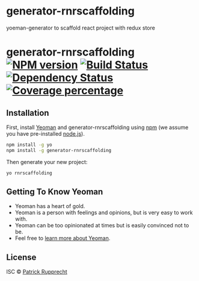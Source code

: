 # generator-rnrscaffolding
yoeman-generator to scaffold react project with redux store

# generator-rnrscaffolding [![NPM version][npm-image]][npm-url] [![Build Status][travis-image]][travis-url] [![Dependency Status][daviddm-image]][daviddm-url] [![Coverage percentage][coveralls-image]][coveralls-url]
> 

## Installation

First, install [Yeoman](http://yeoman.io) and generator-rnrscaffolding using [npm](https://www.npmjs.com/) (we assume you have pre-installed [node.js](https://nodejs.org/)).

```bash
npm install -g yo
npm install -g generator-rnrscaffolding
```

Then generate your new project:

```bash
yo rnrscaffolding
```

## Getting To Know Yeoman

 * Yeoman has a heart of gold.
 * Yeoman is a person with feelings and opinions, but is very easy to work with.
 * Yeoman can be too opinionated at times but is easily convinced not to be.
 * Feel free to [learn more about Yeoman](http://yeoman.io/).

## License

ISC © [Patrick Rupprecht]()


[npm-image]: https://badge.fury.io/js/generator-rnrscaffolding.svg
[npm-url]: https://npmjs.org/package/generator-rnrscaffolding
[travis-image]: https://travis-ci.org/patrup/generator-rnrscaffolding.svg?branch=master
[travis-url]: https://travis-ci.org/patrup/generator-rnrscaffolding
[daviddm-image]: https://david-dm.org/patrup/generator-rnrscaffolding.svg?theme=shields.io
[daviddm-url]: https://david-dm.org/patrup/generator-rnrscaffolding
[coveralls-image]: https://coveralls.io/repos/patrup/generator-rnrscaffolding/badge.svg
[coveralls-url]: https://coveralls.io/r/patrup/generator-rnrscaffolding
